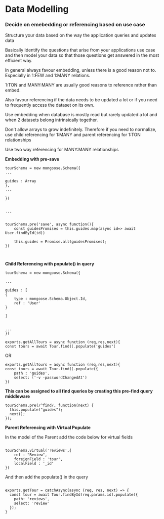 # Data Modelling

### Decide on emebedding or referencing based on use case

Structure your data based on the way the application queries and updates data

Basically Identify the questions that arise from your applications use case and
then model your data so that those questions get answered in the most efficient
way.

In general always favour embedding, unless there is a good reason not to.
Especially in 1:FEW and 1:MANY relations.

1:TON and MANY:MANY are usually good reasons to reference rather than embed.

Also favour referencing if the data needs to be updated a lot or if you need to
frequently access the dataset on its own.

Use embedding when database is mostly read but rarely updated a lot and when 2
datasets belong intrinsically together.

Don't allow arrays to grow indefinitely. Therefore if you need to normalize, use
child referencing for 1:MANY and parent referencing for 1:TON relationships

Use two way referencing for MANY:MANY relationships

**Embedding with pre-save**

```
tourSchema = new mongoose.Schema({
...

guides : Array
},
...

})


...
```

```

tourSchema.pre('save', async function(){
    const guidesPromises = this.guides.map(async id=> await User.findById(id))

    this.guides = Promise.all(guidesPromises);
})



```

**Child Referencing with populate() in query**

```
tourSchema = new mongoose.Schema({

...

guides : [
{
    type : mongoose.Schema.Object.Id,
    ref : 'User'
}

]


...
})

```

```
exports.getAllTours = async function (req,res,next){
const tours = await Tour.find().populate('guides')

```

OR

```
exports.getAllTours = async function (req,res,next){
const tours = await Tour.find().populate({
    path : 'guides',
    select: ('-v -passwordChangedAt')
})

```

**This can be assigned to all find queries by creating this pre-find query
middleware**

```
tourSchema.pre(/^find/, function(next) {
  this.populate("guides");
  next();
});

```

**Parent Referencing with Virtual Populate**

In the model of the Parent add the code below for virtual fields

```

tourSchema.virtual('reviews',{
    ref : "Review",
    foreignField : 'tour',
    localField : '_id'
})

```

And then add the populate() in the query

```

exports.getTour = catchAsync(async (req, res, next) => {
  const tour = await Tour.findById(req.params.id).populate({
    path: 'reviews',
    select: 'review'
  });
}

```
